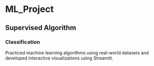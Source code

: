 # ML_Project
## Supervised Algorithm
### Classification
Practiced machine learning algorithms using real-world datasets and developed interactive visualizations using Streamlit.
